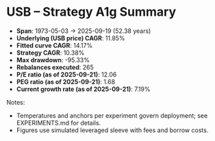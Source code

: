 # USB – Strategy A1g Summary

- **Span**: 1973-05-03 → 2025-09-19 (52.38 years)
- **Underlying (USB price) CAGR**: 11.85%
- **Fitted curve CAGR**: 14.17%
- **Strategy CAGR**: 10.38%
- **Max drawdown**: -95.33%
- **Rebalances executed**: 265
- **P/E ratio (as of 2025-09-21)**: 12.06
- **PEG ratio (as of 2025-09-21)**: 1.68
- **Current growth rate (as of 2025-09-21)**: 7.19%

Notes:

- Temperatures and anchors per experiment govern deployment; see EXPERIMENTS.md for details.
- Figures use simulated leveraged sleeve with fees and borrow costs.
